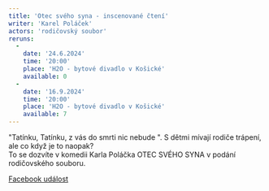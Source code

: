 ```yaml
---
title: 'Otec svého syna - inscenované čtení'
writer: 'Karel Poláček'
actors: 'rodičovský soubor'
reruns:
  -  
    date: '24.6.2024'
    time: '20:00'
    place: 'H2O - bytové divadlo v Košické'
    available: 0
  -  
    date: '16.9.2024'
    time: '20:00'
    place: 'H2O - bytové divadlo v Košické'
    available: 7
---
```

"Tatínku, Tatínku, z vás do smrti nic nebude ". S dětmi mívají rodiče trápení, ale co když je to naopak?  
To se dozvíte v komedii Karla Poláčka OTEC SVÉHO SYNA v podání rodičovského souboru.

[Facebook událost](https://www.facebook.com/events/990592049264885/?rdid=BJjMPHvX6s1wwA6D&share_url=https%3A%2F%2Fwww.facebook.com%2Fshare%2FPRiowoqLnGCKso5m%2F)
